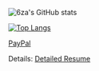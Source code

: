
![6za's GitHub stats](https://github-readme-stats.vercel.app/api?username=6za&show_icons=true&theme=tokyonight) 

[![Top Langs](https://github-readme-stats.vercel.app/api/top-langs/?username=6za&layout=compact&theme=tokyonight)](https://github.com/6za/github-readme-stats)



[PayPal](https://www.paypal.com/donate/?hosted_button_id=Z6NRZUV9KU66G)

Details: [Detailed Resume](https://kaxios.github.io/)


